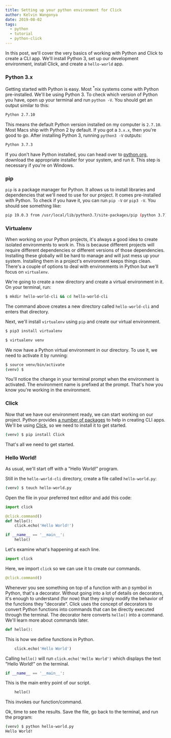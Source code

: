 ```yaml
---
title: Setting up your python environment for Click
author: Kelvin Wangonya
date: 2019-08-02
tags:
  - python
  - tutorial
  - python-click
---
```


In this post, we'll cover the very basics of working with Python and Click to create a CLI app. We'll install Python 3, set up our development environment, install Click, and create a `hello-world` app.

### Python 3.x

Getting started with Python is easy. Most <sup>\*</sup>nix systems come with Python pre-installed. We'll be using Python 3. To check which version of Python you have, open up your terminal and run `python -V`. You should get an output similar to this:

```bash
Python 2.7.10
```

This means the default Python version installed on my computer is `2.7.10`. Most Macs ship with Python 2 by default. If you got a `3.x.x`, then you're good to go. After installing Python 3, running `python3 -V` outputs:

```bash
Python 3.7.3
```

If you don't have Python installed, you can head over to [python.org](https://www.python.org/downloads/), download the appropriate installer for your system, and run it. This step is necessary if you're on Windows.

<!--more-->

### pip

`pip` is a package manager for Python. It allows us to install libraries and dependencies that we'll need to use for our project. It comes pre-installed with Python. To check if you have it, you can run `pip -V` or `pip3 -V`. You should see something like:

```bash
pip 19.0.3 from /usr/local/lib/python3.7/site-packages/pip (python 3.7)
```

### Virtualenv

When working on your Python projects, it's always a good idea to create isolated environments to work in. This is because different projects will require different dependencies or different versions of those dependencies. Installing these globally will be hard to manage and will just mess up your system. Installing them in a project's environment keeps things clean. There's a couple of options to deal with environments in Python but we'll focus on `virtualenv`.

We're going to create a new directory and create a virtual environment in it. On your terminal, run:

```bash
$ mkdir hello-world-cli && cd hello-world-cli
```

The command above creates a new directory called `hello-world-cli` and enters that directory.

Next, we'll install `virtualenv` using `pip` and create our virtual environment.

```bash
$ pip3 install virtualenv
```

```bash
$ virtualenv venv
```

We now have a Python virtual environment in our directory. To use it, we need to activate it by running:

```bash
$ source venv/bin/activate
(venv) $
```

You'll notice the change in your terminal prompt when the environment is activated. The environment name is prefixed at the prompt. That's how you know you're working in the environment.

### Click

Now that we have our environment ready, we can start working on our project. Python provides [a number of packages](https://docs.python-guide.org/scenarios/cli/) to help in creating CLI apps. We'll be using [Click](https://click.palletsprojects.com/en/7.x/), so we need to install it to get started.

```bash
(venv) $ pip install Click
```

That's all we need to get started.

### Hello World!

As usual, we'll start off with a "Hello World!" program.

Still in the `hello-world-cli` directory, create a file called `hello-world.py`:

```bash
(venv) $ touch hello-world.py
```

Open the file in your preferred text editor and add this code:

```python
import click

@click.command()
def hello():
    click.echo('Hello World!')

if __name__ == '__main__':
    hello()
```

Let's examine what's happening at each line.

```python
import click
```

Here, we import `click` so we can use it to create our commands.

```python
@click.command()
```

Whenever you see something on top of a function with an `@` symbol in Python, that's a decorator. Without going into a lot of details on decorators, it's enough to understand (for now) that they simply modify the behavior of the functions they "decorate". Click uses the concept of decorators to convert Python functions into commands that can be directly executed through the terminal. The decorator here converts `hello()` into a command. We'll learn more about commands later.

```python
def hello():
```

This is how we define functions in Python.

```python
    click.echo('Hello World')
```

Calling `hello()` will run `click.echo('Hello World')` which displays the text "Hello World!" on the terminal.

```python
if __name__ == '__main__':
```

This is the main entry point of our script.

```python
    hello()
```

This invokes our function/command.

Ok, time to see the results. Save the file, go back to the terminal, and run the program:

```bash
(venv) $ python hello-world.py
Hello World!
```
